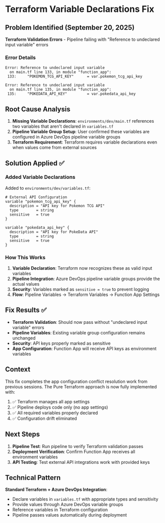 # Terraform Variable Declarations Fix

## Problem Identified (September 20, 2025)
**Terraform Validation Errors** - Pipeline failing with "Reference to undeclared input variable" errors

### Error Details
```
Error: Reference to undeclared input variable
  on main.tf line 133, in module "function_app":
 133:     "POKEMON_TCG_API_KEY"      = var.pokemon_tcg_api_key

Error: Reference to undeclared input variable
  on main.tf line 135, in module "function_app":
 135:     "POKEDATA_API_KEY"         = var.pokedata_api_key
```

## Root Cause Analysis
1. **Missing Variable Declarations**: `environments/dev/main.tf` references two variables that aren't declared in `variables.tf`
2. **Pipeline Variable Group Setup**: User confirmed these variables are configured in Azure DevOps pipeline variable groups
3. **Terraform Requirement**: Terraform requires variable declarations even when values come from external sources

## Solution Applied ✅

### Added Variable Declarations
Added to `environments/dev/variables.tf`:

```hcl
# External API Configuration
variable "pokemon_tcg_api_key" {
  description = "API key for Pokemon TCG API"
  type        = string
  sensitive   = true
}

variable "pokedata_api_key" {
  description = "API key for PokeData API"
  type        = string
  sensitive   = true
}
```

### How This Works
1. **Variable Declaration**: Terraform now recognizes these as valid input variables
2. **Pipeline Integration**: Azure DevOps pipeline variable groups provide the actual values
3. **Security**: Variables marked as `sensitive = true` to prevent logging
4. **Flow**: Pipeline Variables → Terraform Variables → Function App Settings

## Fix Results ✅
- **Terraform Validation**: Should now pass without "undeclared input variable" errors
- **Pipeline Variables**: Existing variable group configuration remains unchanged
- **Security**: API keys properly marked as sensitive
- **App Configuration**: Function App will receive API keys as environment variables

## Context
This fix completes the app configuration conflict resolution work from previous sessions. The Pure Terraform approach is now fully implemented with:
1. ✅ Terraform manages all app settings
2. ✅ Pipeline deploys code only (no app settings)
3. ✅ All required variables properly declared
4. ✅ Configuration drift eliminated

## Next Steps
1. **Pipeline Test**: Run pipeline to verify Terraform validation passes
2. **Deployment Verification**: Confirm Function App receives all environment variables
3. **API Testing**: Test external API integrations work with provided keys

## Technical Pattern
**Standard Terraform + Azure DevOps Integration**:
- Declare variables in `variables.tf` with appropriate types and sensitivity
- Provide values through Azure DevOps variable groups
- Reference variables in Terraform configuration
- Pipeline passes values automatically during deployment
